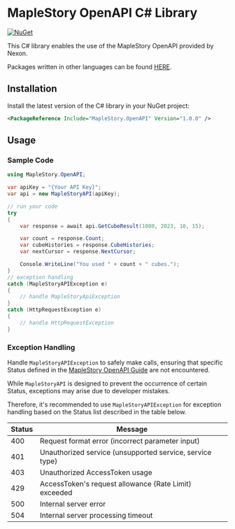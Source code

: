 # MapleStory OpenAPI C# Library

[![NuGet](https://img.shields.io/nuget/v/MapleStory.OpenAPI)](https://www.nuget.org/packages/MapleStory.OpenAPI)

This C# library enables the use of the MapleStory OpenAPI provided by Nexon.

Packages written in other languages can be found [HERE](https://github.com/SpiralMoon/maplestory.openapi).

## Installation

Install the latest version of the C# library in your NuGet project:

```xml
<PackageReference Include="MapleStory.OpenAPI" Version="1.0.0" />
```

## Usage

### Sample Code

```csharp
using MapleStory.OpenAPI;

var apiKey = "{Your API Key}";
var api = new MapleStoryAPI(apiKey);

// run your code
try
{
    var response = await api.GetCubeResult(1000, 2023, 10, 15);

    var count = response.Count;
    var cubeHistories = response.CubeHistories;
    var nextCursor = response.NextCursor;

    Console.WriteLine("You used " + count + " cubes.");
}
// exception handling
catch (MapleStoryAPIException e)
{
    // handle MapleStoryApiException
}
catch (HttpRequestException e)
{
    // handle HttpRequestException
}
```

### Exception Handling

Handle `MapleStoryAPIException` to safely make calls, ensuring that specific Status defined in the [MapleStory OpenAPI Guide](https://developers.nexon.com/Maplestory/guides) are not encountered.

While `MapleStoryAPI` is designed to prevent the occurrence of certain Status, exceptions may arise due to developer mistakes.

Therefore, it's recommended to use `MapleStoryAPIException` for exception handling based on the Status list described in the table below.

| Status | Message                                                 |
|--------|---------------------------------------------------------|
| 400    | Request format error (incorrect parameter input)        |
| 401    | Unauthorized service (unsupported service, service type) |
| 403    | Unauthorized AccessToken usage                          |
| 429    | AccessToken's request allowance (Rate Limit) exceeded   |
| 500    | Internal server error                                   |
| 504    | Internal server processing timeout                      |
